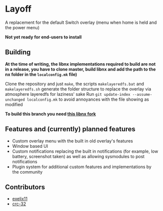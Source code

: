 # Layoff
A replacement for the default Switch overlay (menu when home is held and the power menu)

**Not yet ready for end-users to install**
## Building

**At the time of writing, the libnx implementations required to build are not in a release, you have to clone master, build libnx and add the path to the nx folder in the `localconfig.mk` file)**

Clone the repository and just `make`, the scripts `makelayeredfs.bat` and `makelayeredfs.sh` generate the folder structure to replace the overlay via atmosphere layeredfs for laziness' sake
Run `git update-index --assume-unchanged localconfig.mk` to avoid annoyances with the file showing as modified

**To build this branch you need [this libnx fork](https://github.com/crc-32/libnx/tree/layoff)**

## Features and (currently) planned features
  - Custom overlay menu with the built in old overlay's features
  - Window based UI
  - Custom notifications replacing the built in notifications (for example, low battery, screenshot taken) as well as allowing sysmodules to post notifications
  - Plugin system for additional custom features and implementations by the community
  
  ## Contributors
  - [exelix11](https://github.com/exelix11/)
  - [crc-32](https://github.com/crc-32/)
